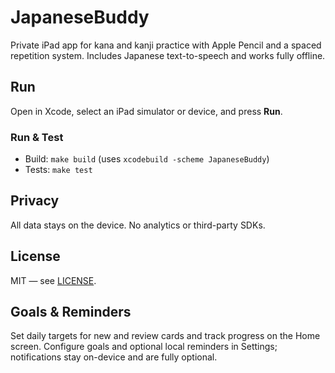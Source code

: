 # JapaneseBuddy

Private iPad app for kana and kanji practice with Apple Pencil and a spaced repetition system. Includes Japanese text-to-speech and works fully offline.

## Run
Open in Xcode, select an iPad simulator or device, and press **Run**.

### Run & Test
- Build: `make build` (uses `xcodebuild -scheme JapaneseBuddy`)
- Tests: `make test`

## Privacy
All data stays on the device. No analytics or third-party SDKs.

## License
MIT — see [LICENSE](LICENSE).

## Goals & Reminders
Set daily targets for new and review cards and track progress on the Home screen. Configure goals and optional local reminders in Settings; notifications stay on-device and are fully optional.
